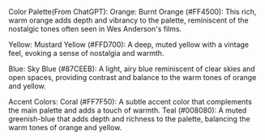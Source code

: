 Color Palette(From ChatGPT):
Orange:
    Burnt Orange (#FF4500): This rich, warm orange adds depth and vibrancy to the palette, reminiscent of the nostalgic tones often seen in Wes Anderson's films.

Yellow: 
    Mustard Yellow (#FFD700): A deep, muted yellow with a vintage feel, evoking a sense of nostalgia and warmth.

Blue: 
    Sky Blue (#87CEEB): A light, airy blue reminiscent of clear skies and open spaces, providing contrast and balance to the warm tones of orange and yellow.

Accent Colors:
    Coral (#FF7F50): A subtle accent color that complements the main palette and adds a touch of warmth.
        Teal (#008080): A muted greenish-blue that adds depth and richness to the palette, balancing the warm tones of orange and yellow.